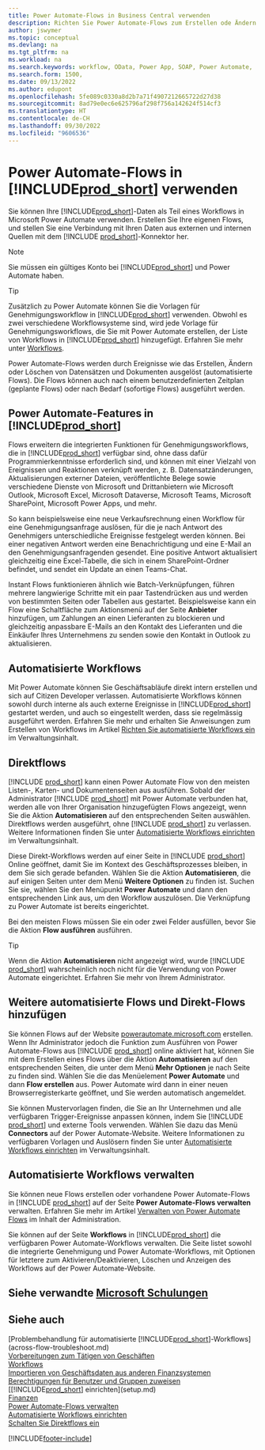 ```yaml
---
title: Power Automate-Flows in Business Central verwenden
description: Richten Sie Power Automate-Flows zum Erstellen ode Ändern von Business Central-Daten ein, und verwenden Sie sie.
author: jswymer
ms.topic: conceptual
ms.devlang: na
ms.tgt_pltfrm: na
ms.workload: na
ms.search.keywords: workflow, OData, Power App, SOAP, Power Automate,
ms.search.form: 1500,
ms.date: 09/13/2022
ms.author: edupont
ms.openlocfilehash: 5fe089c0330a8d2b7a71f4907212665722d27d38
ms.sourcegitcommit: 8ad79e0ec6e625796af298f756a142624f514cf3
ms.translationtype: HT
ms.contentlocale: de-CH
ms.lasthandoff: 09/30/2022
ms.locfileid: "9606536"
---
```

# <a name="use-power-automate-flows-in-prod_short"></a>Power Automate-Flows in [!INCLUDE[prod_short](includes/prod_short.md)] verwenden

Sie können Ihre [!INCLUDE[prod_short](includes/prod_short.md)]-Daten als Teil eines Workflows in Microsoft Power Automate verwenden. Erstellen Sie Ihre eigenen Flows, und stellen Sie eine Verbindung mit Ihren Daten aus externen und internen Quellen mit dem [!INCLUDE [prod_short](includes/prod_short.md)]-Konnektor her.

> [!NOTE]
> Sie müssen ein gültiges Konto bei [!INCLUDE[prod_short](includes/prod_short.md)] und Power Automate haben.  

> [!TIP]
> Zusätzlich zu Power Automate können Sie die Vorlagen für Genehmigungsworkflow in [!INCLUDE[prod_short](includes/prod_short.md)] verwenden. Obwohl es zwei verschiedene Workflowsysteme sind, wird jede Vorlage für Genehmigungsworkflows, die Sie mit Power Automate erstellen, der Liste von Workflows in [!INCLUDE[prod_short](includes/prod_short.md)] hinzugefügt. Erfahren Sie mehr unter [Workflows](across-workflow.md).

Power Automate-Flows werden durch Ereignisse wie das Erstellen, Ändern oder Löschen von Datensätzen und Dokumenten ausgelöst (automatisierte Flows). Die Flows können auch nach einem benutzerdefinierten Zeitplan (geplante Flows) oder nach Bedarf (sofortige Flows) ausgeführt werden.

## <a name="power-automate-features-in-prod_short"></a>Power Automate-Features in [!INCLUDE[prod_short](includes/prod_short.md)]

Flows erweitern die integrierten Funktionen für Genehmigungsworkflows, die in [!INCLUDE[prod_short](includes/prod_short.md)] verfügbar sind, ohne dass dafür Programmierkenntnisse erforderlich sind, und können mit einer Vielzahl von Ereignissen und Reaktionen verknüpft werden, z. B. Datensatzänderungen, Aktualisierungen externer Dateien, veröffentlichte Belege sowie verschiedene Dienste von Microsoft und Drittanbietern wie Microsoft Outlook, Microsoft Excel, Microsoft Dataverse, Microsoft Teams, Microsoft SharePoint, Microsoft Power Apps, und mehr.

So kann beispielsweise eine neue Verkaufsrechnung einen Workflow für eine Genehmigungsanfrage auslösen, für die je nach Antwort des Genehmigers unterschiedliche Ereignisse festgelegt werden können. Bei einer negativen Antwort werden eine Benachrichtigung und eine E-Mail an den Genehmigungsanfragenden gesendet. Eine positive Antwort aktualisiert gleichzeitig eine Excel-Tabelle, die sich in einem SharePoint-Ordner befindet, und sendet ein Update an einen Teams-Chat.

Instant Flows funktionieren ähnlich wie Batch-Verknüpfungen, führen mehrere langwierige Schritte mit ein paar Tastendrücken aus und werden von bestimmten Seiten oder Tabellen aus gestartet. Beispielsweise kann ein Flow eine Schaltfläche zum Aktionsmenü auf der Seite **Anbieter** hinzufügen, um Zahlungen an einen Lieferanten zu blockieren und gleichzeitig anpassbare E-Mails an den Kontakt des Lieferanten und die Einkäufer Ihres Unternehmens zu senden sowie den Kontakt in Outlook zu aktualisieren.

## <a name="automated-workflows"></a>Automatisierte Workflows

Mit Power Automate können Sie Geschäftsabläufe direkt intern erstellen und sich auf Citizen Developer verlassen. Automatisierte Workflows können sowohl durch interne als auch externe Ereignisse in [!INCLUDE[prod_short](includes/prod_short.md)] gestartet werden, und auch so eingestellt werden, dass sie regelmässig ausgeführt werden. Erfahren Sie mehr und erhalten Sie Anweisungen zum Erstellen von Workflows im Artikel [Richten Sie automatisierte Workflows ein](/dynamics365/business-central/dev-itpro/powerplatform/automate-workflows) im Verwaltungsinhalt.

## <a name="instant-flows"></a>Direktflows

[!INCLUDE [prod_short](includes/prod_short.md)] kann einen Power Automate Flow von den meisten Listen-, Karten- und Dokumentenseiten aus ausführen. Sobald der Administrator [!INCLUDE [prod_short](includes/prod_short.md)] mit Power Automate verbunden hat, werden alle von Ihrer Organisation hinzugefügten Flows angezeigt, wenn Sie die Aktion **Automatisieren** auf den entsprechenden Seiten auswählen. Direktflows werden ausgeführt, ohne [!INCLUDE [prod_short](includes/prod_short.md)] zu verlassen. Weitere Informationen finden Sie unter [Automatisierte Workflows einrichten](/dynamics365/business-central/dev-itpro/powerplatform/automate-workflows) im Verwaltungsinhalt.

Diese Direkt-Workflows werden auf einer Seite in [!INCLUDE [prod_short](includes/prod_short.md)] Online geöffnet, damit Sie im Kontext des Geschäftsprozesses bleiben, in dem Sie sich gerade befanden. Wählen Sie die Aktion **Automatisieren**, die auf einigen Seiten unter dem Menü **Weitere Optionen** zu finden ist. Suchen Sie sie, wählen Sie den Menüpunkt **Power Automate** und dann den entsprechenden Link aus, um den Workflow auszulösen. Die Verknüpfung zu Power Automate ist bereits eingerichtet.

Bei den meisten Flows müssen Sie ein oder zwei Felder ausfüllen, bevor Sie die Aktion **Flow ausführen** ausführen.

> [!TIP]
> Wenn die Aktion **Automatisieren** nicht angezeigt wird, wurde [!INCLUDE [prod_short](includes/prod_short.md)] wahrscheinlich noch nicht für die Verwendung von Power Automate eingerichtet. Erfahren Sie mehr von Ihrem Administrator.

## <a name="add-more-automated-flows-and-instant-flows"></a>Weitere automatisierte Flows und Direkt-Flows hinzufügen

Sie können Flows auf der Website [powerautomate.microsoft.com](https://powerautomate.microsoft.com) erstellen. Wenn Ihr Administrator jedoch die Funktion zum Ausführen von Power Automate-Flows aus [!INCLUDE [prod_short](includes/prod_short.md)] online aktiviert hat, können Sie mit dem Erstellen eines Flows über die Aktion **Automatisieren** auf den entsprechenden Seiten, die unter dem Menü **Mehr Optionen** je nach Seite zu finden sind. Wählen Sie die das Menüelement **Power Automate** und dann **Flow erstellen** aus. Power Automate wird dann in einer neuen Browserregisterkarte geöffnet, und Sie werden automatisch angemeldet.

Sie können Mustervorlagen finden, die Sie an Ihr Unternehmen und alle verfügbaren Trigger-Ereignisse anpassen können, indem Sie [!INCLUDE [prod_short](includes/prod_short.md)] und externe Tools verwenden. Wählen Sie dazu das Menü **Connectors** auf der Power Automate-Website. Weitere Informationen zu verfügbaren Vorlagen und Auslösern finden Sie unter [Automatisierte Workflows einrichten](/dynamics365/business-central/dev-itpro/powerplatform/automate-workflows) im Verwaltungsinhalt.

## <a name="manage-automated-workflows"></a>Automatisierte Workflows verwalten

Sie können neue Flows erstellen oder vorhandene Power Automate-Flows in [!INCLUDE [prod_short](includes/prod_short.md)] auf der Seite **Power Automate-Flows verwalten** verwalten. Erfahren Sie mehr im Artikel [Verwalten von Power Automate Flows](/dynamics365/business-central/dev-itpro/powerplatform/manage-power-automate-flows) im Inhalt der Administration.

Sie können auf der Seite **Workflows** in [!INCLUDE[prod_short](includes/prod_short.md)] die verfügbaren Power Automate-Workflows verwalten. Die Seite listet sowohl die integrierte Genehmigung und Power Automate-Workflows, mit Optionen für letztere zum Aktivieren/Deaktivieren, Löschen und Anzeigen des Workflows auf der Power Automate-Website.

## <a name="see-related-microsoft-training"></a>Siehe verwandte [Microsoft Schulungen](/training/modules/use-power-automate/)

## <a name="see-also"></a>Siehe auch 

[Problembehandlung für automatisierte [!INCLUDE[prod_short](includes/prod_short.md)]-Workflows](across-flow-troubleshoot.md)  
[Vorbereitungen zum Tätigen von Geschäften](ui-get-ready-business.md)  
[Workflows](across-workflow.md)  
[Importieren von Geschäftsdaten aus anderen Finanzsystemen](across-import-data-configuration-packages.md)  
[Berechtigungen für Benutzer und Gruppen zuweisen](ui-define-granular-permissions.md)  
[[!INCLUDE[prod_short](includes/prod_short.md)] einrichten](setup.md)  
[Finanzen](finance.md)  
[Power Automate-Flows verwalten](/dynamics365/business-central/dev-itpro/powerplatform/manage-power-automate-flows)  
[Automatisierte Workflows einrichten](/dynamics365/business-central/dev-itpro/powerplatform/automate-workflows)  
[Schalten Sie Direktflows ein](/dynamics365/business-central/dev-itpro/powerplatform/instant-flows)  

[!INCLUDE[footer-include](includes/footer-banner.md)]
